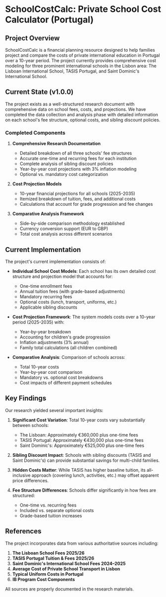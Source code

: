 # SchoolCostCalc: Private School Cost Calculator (Portugal)

## Project Overview

SchoolCostCalc is a financial planning resource designed to help families project and compare the costs of private international education in Portugal over a 10-year period. The project currently provides comprehensive cost modeling for three prominent international schools in the Lisbon area: The Lisboan International School, TASIS Portugal, and Saint Dominic's International School.

## Current State (v1.0.0)

The project exists as a well-structured research document with comprehensive data on school fees, costs, and projections. We have completed the data collection and analysis phase with detailed information on each school's fee structure, optional costs, and sibling discount policies.

### Completed Components

1. **Comprehensive Research Documentation**

   - Detailed breakdown of all three schools' fee structures
   - Accurate one-time and recurring fees for each institution
   - Complete analysis of sibling discount policies
   - Year-by-year cost projections with 3% inflation modeling
   - Optional vs. mandatory cost categorization

2. **Cost Projection Models**

   - 10-year financial projections for all schools (2025-2035)
   - Itemized breakdown of tuition, fees, and additional costs
   - Calculations that account for grade progression and fee changes

3. **Comparative Analysis Framework**
   - Side-by-side comparison methodology established
   - Currency conversion support (EUR to GBP)
   - Total cost analysis across different scenarios

## Current Implementation

The project's current implementation consists of:

- **Individual School Cost Models**: Each school has its own detailed cost structure and projection model that accounts for:

  - One-time enrollment fees
  - Annual tuition fees (with grade-based adjustments)
  - Mandatory recurring fees
  - Optional costs (lunch, transport, uniforms, etc.)
  - Applicable sibling discounts

- **Cost Projection Framework**: The system models costs over a 10-year period (2025-2035) with:

  - Year-by-year breakdown
  - Accounting for children's grade progression
  - Inflation adjustments (3% annual)
  - Family total calculations (all children combined)

- **Comparative Analysis**: Comparison of schools across:
  - Total 10-year costs
  - Year-by-year cost comparison
  - Mandatory vs. optional cost breakdowns
  - Cost impacts of different payment schedules

## Key Findings

Our research yielded several important insights:

1. **Significant Cost Variation**: Total 10-year costs vary substantially between schools:

   - The Lisboan: Approximately €360,000 plus one-time fees
   - TASIS Portugal: Approximately €430,000 plus one-time fees
   - Saint Dominic's: Approximately €525,000 plus one-time fees

2. **Sibling Discount Impact**: Schools with sibling discounts (TASIS and Saint Dominic's) can provide substantial savings for multi-child families.

3. **Hidden Costs Matter**: While TASIS has higher baseline tuition, its all-inclusive approach (covering lunch, activities, etc.) may offset apparent price differences.

4. **Fee Structure Differences**: Schools differ significantly in how fees are structured:
   - One-time vs. recurring fees
   - Included vs. separate optional costs
   - Grade-based tuition increases

## References

The project incorporates data from various authoritative sources including:

1. **The Lisboan School Fees 2025/26**
2. **TASIS Portugal Tuition & Fees 2025/26**
3. **Saint Dominic's International School Fees 2024–2025**
4. **Average Cost of Private School Transport in Lisbon**
5. **Typical Uniform Costs in Portugal**
6. **IB Program Cost Components**

All sources are properly documented in the research materials.
